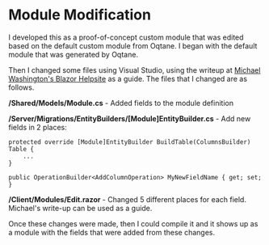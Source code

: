 # Module Modification

I developed this as a proof-of-concept custom module that was edited based on the default custom module from Oqtane. 
I began with the default module that was generated by Oqtane. 

Then I changed some files using Visual Studio, using the writeup at [Michael Washington's Blazor Helpsite](https://blazorhelpwebsite.com/ViewBlogPost/4) as a guide. 
The files that I changed are as follows. 

**/Shared/Models/Module.cs** - Added fields to the module definition 

**/Server/Migrations/EntityBuilders/[Module]EntityBuilder.cs** - Add new fields in 2 places:

```
protected override [Module]EntityBuilder BuildTable(ColumnsBuilder) Table {
    ...
}

public OperationBuilder<AddColumnOperation> MyNewFieldName { get; set; }
```

**/Client/Modules/Edit.razor** - Changed 5 different places for each field. Michael's write-up can be used as a guide. 

Once these changes were made, then I could compile it and it shows up as a module with the fields that were added from these changes. 




